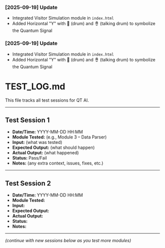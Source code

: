 ### [2025-09-19] Update
- Integrated Visitor Simulation module in `index.html`
- Added Horizontal "Y" with 🥁 (drum) and 🪘 (talking drum) to symbolize the Quantum Signal

### [2025-09-19] Update
- Integrated Visitor Simulation module in `index.html`
- Added Horizontal "Y" with 🥁 (drum) and 🪘 (talking drum) to symbolize the Quantum Signal
 
 # TEST_LOG.md

This file tracks all test sessions for QT AI.

---

## Test Session 1
- **Date/Time:** YYYY-MM-DD HH:MM
- **Module Tested:** (e.g., Module 3 – Data Parser)
- **Input:** (what was tested)
- **Expected Output:** (what should happen)
- **Actual Output:** (what happened)
- **Status:** Pass/Fail
- **Notes:** (any extra context, issues, fixes, etc.)

---

## Test Session 2
- **Date/Time:** YYYY-MM-DD HH:MM
- **Module Tested:** 
- **Input:** 
- **Expected Output:** 
- **Actual Output:** 
- **Status:** 
- **Notes:** 

---

*(continue with new sessions below as you test more modules)*

